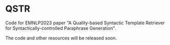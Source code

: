 # QSTR
Code for EMNLP2023 paper "A Quality-based Syntactic Template Retriever for Syntactically-controlled Paraphrase Generation".

The code and other resources will be released soon.
